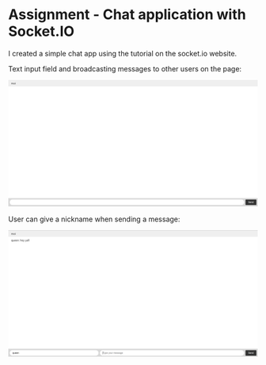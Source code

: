 # Assignment - Chat application with Socket.IO

I created a simple chat app using the tutorial on the socket.io website.

Text input field and broadcasting messages to other users on the page:

![Project Screenshot](./pics/1.png)

User can give a nickname when sending a message:

![Project Screenshot](./pics/2.png)
